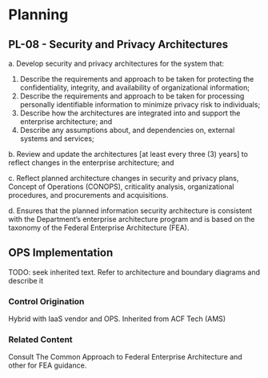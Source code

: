 # Planning
## PL-08 - Security and Privacy Architectures

a. Develop security and privacy architectures for the system that:<br />
1. Describe the requirements and approach to be taken for protecting the confidentiality, integrity, and availability of organizational information;
2. Describe the requirements and approach to be taken for processing personally identifiable information to minimize privacy risk to individuals;
3. Describe how the architectures are integrated into and support the enterprise architecture; and
4. Describe any assumptions about, and dependencies on, external systems and services;

b. Review and update the architectures [at least every three (3) years] to reflect changes in the enterprise architecture; and

c. Reflect planned architecture changes in security and privacy plans, Concept of Operations (CONOPS), criticality analysis, organizational procedures, and procurements and acquisitions.

d. Ensures that the planned information security architecture is consistent with the Department’s enterprise architecture program and is based on the taxonomy of the Federal Enterprise Architecture (FEA).

## OPS Implementation

TODO: seek inherited text. Refer to architecture and boundary diagrams and describe it

### Control Origination

Hybrid with IaaS vendor and OPS. Inherited from ACF Tech (AMS)

### Related Content

Consult The Common Approach to Federal Enterprise Architecture and other for FEA guidance.
